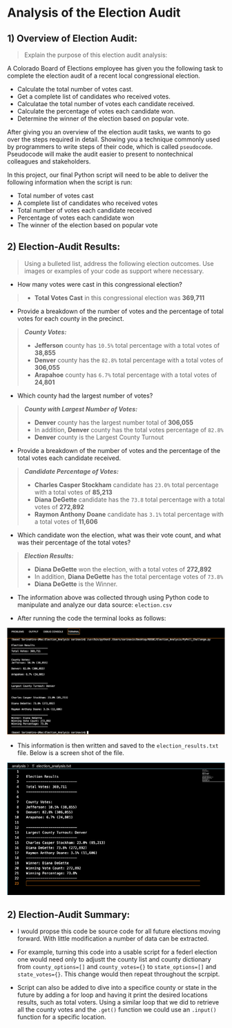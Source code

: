 # Analysis of the Election Audit

## 1) Overview of Election Audit:
> Explain the purpose of this election audit analysis:

A Colorado Board of Elections employee has given you the following task to complete the election audit of a recent local congressional election.

* Calculate the total number of votes cast.
* Get a complete list of candidates who received votes.
* Calculatae the total number of votes each candidate received.
* Calculate the percentage of votes each candidate won.
* Determine the winner of the election based on popular vote.

After giving you an overview of the election audit tasks, we wants to go over the steps required in detail. Showing you a technique commonly used by programmers to write steps of their code, which is called `pseudocode`. Pseudocode will make the audit easier to present to nontechnical colleagues and stakeholders.

In this project, our final Python script will need to be able to deliver the following information when the script is run:

* Total number of votes cast
* A complete list of candidates who received votes
* Total number of votes each candidate received
* Percentage of votes each candidate won
* The winner of the election based on popular vote


## 2) Election-Audit Results:
> Using a bulleted list, address the following election outcomes. Use images or examples of your code as support where necessary.

* How many votes were cast in this congressional election?

> - **Total Votes Cast** in this congressional election was **369,711** 

* Provide a breakdown of the number of votes and the percentage of total votes for each county in the precinct.
> ***County Votes:***
> - **Jefferson** county has `10.5%` total percentage with a total votes of **38,855**
> - **Denver** county has the `82.8%` total percentage with a total votes of **306,055**
> - **Arapahoe** county has `6.7%` total percentage with a total votes of **24,801**

* Which county had the largest number of votes?
> ***County with Largest Number of Votes:***
> - **Denver** county has the largest number total of **306,055**
> - In addition, **Denver** county has the total votes percentage of `82.8%`  
> - **Denver** county is the Largest County Turnout

* Provide a breakdown of the number of votes and the percentage of the total votes each candidate received.
> ***Candidate Percentage of Votes:***
> - **Charles Casper Stockham** candidate has `23.0%` total percentage with a total votes of **85,213**
> - **Diana DeGette** candidate has the `73.8` total percentage with a total votes of **272,892**
> - **Raymon Anthony Doane** candidate has `3.1%` total percentage with a total votes of **11,606**

* Which candidate won the election, what was their vote count, and what was their percentage of the total votes?
> ***Election Results:***
> - **Diana DeGette** won the election, with a total votes of **272,892**
> - In addition, **Diana DeGette** has the total percentage votes of `73.8%`  
> - **Diana DeGette** is the Winner.

* The information above was collected through using Python code to manipulate and analyze our data source: `election.csv`

* After running the code the terminal looks as follows:

![PyPoll_Terminal](https://github.com/vvinci21/Election_Analysis/blob/b03a68d7797eb7bd63fba99c7987e41d3994e02e/Resources/PyPoll_Terminal_SS%202.png)

* This information is then written and saved to the `election_results.txt` file. Below is a screen shot of the file.

![PyPoll Text Print Out](https://github.com/vvinci21/Election_Analysis/blob/c400b18d85f6774a3750e5cc93cb91922dcd4234/Resources/election_txt%202.png)

## 2) Election-Audit Summary:

* I would propse this code be source code for all future elections moving forward. With little modification a number of data can be extracted. 
* For example, turning this code into a usable script for a federl election one would need only to adjustt the county list and county dictionary from `county_options=[]` and `county_votes={}` to `state_options=[]` and `state_votes={}`. This change would then repeat throughout the scrpipt. 

* Script can also be added to dive into a specifice county or state in the future by adding a for loop and having it print the desired locations results, such as total voters. Using a similar loop that we did to retrieve all the county votes and the `.get()`  function we could use an `.input()` function for a specific location.

